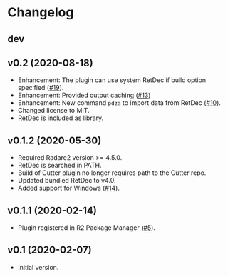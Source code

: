# Changelog

## dev

## v0.2 (2020-08-18)

* Enhancement: The plugin can use system RetDec if build option specified ([#19](https://github.com/avast/retdec-r2plugin/issues/19)).
* Enhancement: Provided output caching ([#13](https://github.com/avast/retdec-r2plugin/issues/13))
* Enhancement: New command `pdza` to import data from RetDec ([#10](https://github.com/avast/retdec-r2plugin/issues/10)).
* Changed license to MIT.
* RetDec is included as library.

## v0.1.2 (2020-05-30)

* Required Radare2 version >= 4.5.0.
* RetDec is searched in PATH.
* Build of Cutter plugin no longer requires path to the Cutter repo.
* Updated bundled RetDec to v4.0.
* Added support for Windows ([#14](https://github.com/avast/retdec-r2plugin/issues/14)).

## v0.1.1 (2020-02-14)

* Plugin registered in R2 Package Manager ([#5](https://github.com/avast/retdec-r2plugin/issues/5)).

## v0.1 (2020-02-07)

* Initial version.
